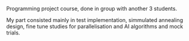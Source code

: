 Programming project course, done in group with another 3 students.

My part consisted mainly in test implementation, simmulated annealing design, fine tune studies for parallelisation and AI algorithms and mock trials.
